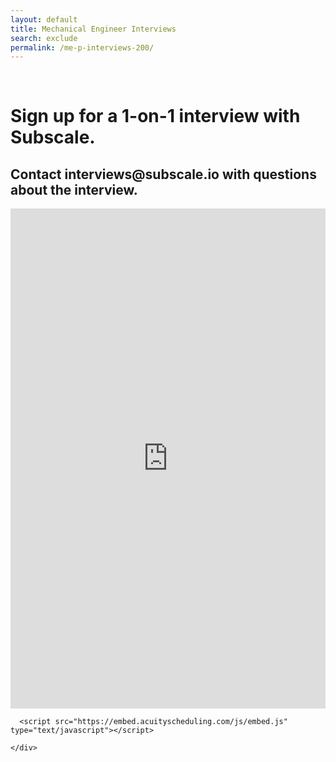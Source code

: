 ```yaml
---
layout: default
title: Mechanical Engineer Interviews
search: exclude
permalink: /me-p-interviews-200/
---
```

<div class="row" id="survey">
  
  <div class="col m12">
    <div class="row">
      <div class="col m2">&nbsp;</div>
      <div class="col m8" id="copybox">
        <h1 class="center">Sign up for a 1-on-1 interview with Subscale.</h1>
        <h2 class="center">Contact interviews@subscale.io with questions about the interview.</h2>
      </div>
      <div class="col"></div>
    </div>
    <div class="row">
      <iframe src="https://app.acuityscheduling.com/schedule.php?owner=18143598" width="100%" height="800" frameBorder="0"></iframe>

      <script src="https://embed.acuityscheduling.com/js/embed.js" type="text/javascript"></script>

    </div>
  </div>
</div>
